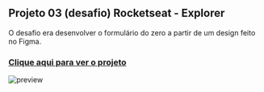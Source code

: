 ## Projeto 03 (desafio) Rocketseat - Explorer
O desafio era desenvolver o formulário do zero a partir de um design feito no Figma.
### [Clique aqui para ver o projeto](https://colelladev.github.io/RocketProjeto03/)
![preview](./preview.png)
